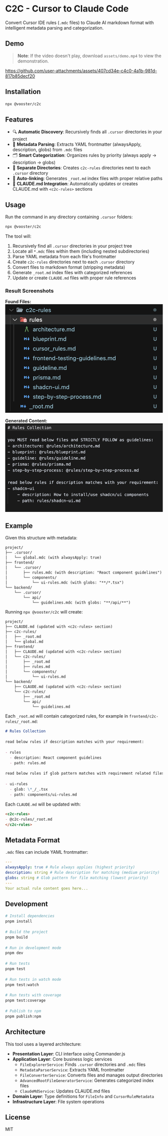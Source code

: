 # C2C - Cursor to Claude Code

Convert Cursor IDE rules (`.mdc` files) to Claude AI markdown format with intelligent metadata parsing and categorization.

## Demo

> **Note**: If the video doesn't play, download `assets/demo.mp4` to view the demonstration.

https://github.com/user-attachments/assets/407cd34e-c4c0-4a1b-981d-817b85decf20

## Installation

```bash
npx @vooster/c2c
```

## Features

- 🔍 **Automatic Discovery**: Recursively finds all `.cursor` directories in your project
- 📝 **Metadata Parsing**: Extracts YAML frontmatter (alwaysApply, description, globs) from `.mdc` files
- 🗂️ **Smart Categorization**: Organizes rules by priority (always apply → description → globs)
- 📁 **Separate Directories**: Creates `c2c-rules` directories next to each `.cursor` directory
- 🔗 **Auto-linking**: Generates `_root.md` index files with proper relative paths
- 📄 **CLAUDE.md Integration**: Automatically updates or creates CLAUDE.md with `<c2c-rules>` sections

## Usage

Run the command in any directory containing `.cursor` folders:

```bash
npx @vooster/c2c
```

The tool will:

1. Recursively find all `.cursor` directories in your project tree
2. Locate all `*.mdc` files within them (including nested subdirectories)
3. Parse YAML metadata from each file's frontmatter
4. Create `c2c-rules` directories next to each `.cursor` directory
5. Convert files to markdown format (stripping metadata)
6. Generate `_root.md` index files with categorized references
7. Update or create `CLAUDE.md` files with proper rule references

### Result Screenshots

**Found Files:**
![Found Files](./assets/res-1-files.png)

**Generated Content:**
![Generated Content](./assets/res-2-content.png)

## Example

Given this structure with metadata:

```
project/
├── .cursor/
│   └── global.mdc (with alwaysApply: true)
├── frontend/
│   └── .cursor/
│       ├── rules.mdc (with description: "React component guidelines")
│       └── components/
│           └── ui-rules.mdc (with globs: "**/*.tsx")
└── backend/
    └── .cursor/
        └── api/
            └── guidelines.mdc (with globs: "**/api/**")
```

Running `npx @vooster/c2c` will create:

```
project/
├── CLAUDE.md (updated with <c2c-rules> section)
├── c2c-rules/
│   ├── _root.md
│   └── global.md
├── frontend/
│   ├── CLAUDE.md (updated with <c2c-rules> section)
│   └── c2c-rules/
│       ├── _root.md
│       ├── rules.md
│       └── components/
│           └── ui-rules.md
└── backend/
    ├── CLAUDE.md (updated with <c2c-rules> section)
    └── c2c-rules/
        ├── _root.md
        └── api/
            └── guidelines.md
```

Each `_root.md` will contain categorized rules, for example in `frontend/c2c-rules/_root.md`:

```markdown
# Rules Collection

read below rules if description matches with your requirement:

- rules
  - description: React component guidelines
  - path: rules.md

read below rules if glob pattern matches with requirement related files:

- ui-rules
  - glob: \*_/_.tsx
  - path: components/ui-rules.md
```

Each `CLAUDE.md` will be updated with:

```markdown
<c2c-rules>
- @c2c-rules/_root.md
</c2c-rules>
```

## Metadata Format

`.mdc` files can include YAML frontmatter:

```yaml
---
alwaysApply: true # Rule always applies (highest priority)
description: string # Rule description for matching (medium priority)
globs: string # Glob pattern for file matching (lowest priority)
---
Your actual rule content goes here...
```

## Development

```bash
# Install dependencies
pnpm install

# Build the project
pnpm build

# Run in development mode
pnpm dev

# Run tests
pnpm test

# Run tests in watch mode
pnpm test:watch

# Run tests with coverage
pnpm test:coverage

# Publish to npm
pnpm publish:npm
```

## Architecture

This tool uses a layered architecture:

- **Presentation Layer**: CLI interface using Commander.js
- **Application Layer**: Core business logic services
  - `FileExplorerService`: Finds `.cursor` directories and `.mdc` files
  - `MetadataParserService`: Extracts YAML frontmatter
  - `FileConverterService`: Converts files and manages output directories
  - `AdvancedRootFileGeneratorService`: Generates categorized index files
  - `ClaudeMdService`: Updates CLAUDE.md files
- **Domain Layer**: Type definitions for `FileInfo` and `CursorRuleMetadata`
- **Infrastructure Layer**: File system operations

## License

MIT
